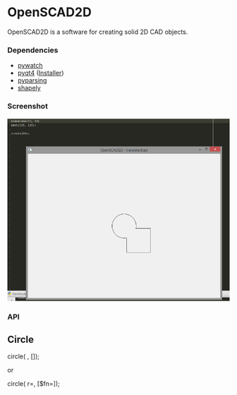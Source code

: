OpenSCAD2D
==========

OpenSCAD2D is a software for creating solid 2D CAD objects.

### Dependencies

* [pywatch](https://github.com/cmheisel/pywatch)
* [pyqt4](http://www.riverbankcomputing.co.uk/software/pyqt/intro) ([Installer](http://sourceforge.net/projects/pyqt/files/PyQt4/PyQt-4.11.3/PyQt4-4.11.3-gpl-Py2.7-Qt4.8.6-x32.exe))
* [pyparsing](http://pyparsing.wikispaces.com/Download+and+Installation)
* [shapely](https://pypi.python.org/pypi/Shapely#downloads)

### Screenshot

![Image of First Union](https://raw.githubusercontent.com/fablab-ka/OpenSCAD2D/master/docs/first_union.png)

### API

## Circle

circle( <radius>, [<resolution>]);

or

circle( r=<radius>, [$fn=<resolution>]);

